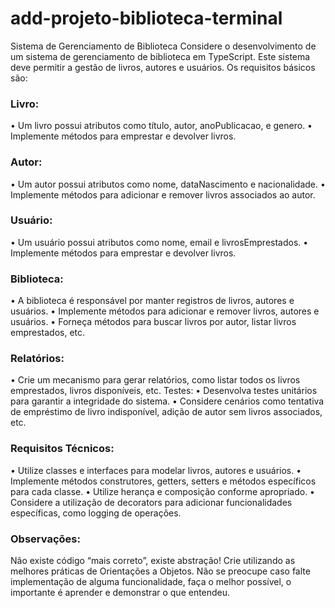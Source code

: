 # add-projeto-biblioteca-terminal

Sistema de Gerenciamento de Biblioteca
Considere o desenvolvimento de um sistema de gerenciamento de biblioteca em TypeScript. Este 
sistema deve permitir a gestão de livros, autores e usuários. Os requisitos básicos são:
### Livro:
• Um livro possui atributos como título, autor, anoPublicacao, e genero.
• Implemente métodos para emprestar e devolver livros.

### Autor:
• Um autor possui atributos como nome, dataNascimento e nacionalidade.
• Implemente métodos para adicionar e remover livros associados ao autor.

### Usuário:
• Um usuário possui atributos como nome, email e livrosEmprestados.
• Implemente métodos para emprestar e devolver livros.

### Biblioteca:
• A biblioteca é responsável por manter registros de livros, autores e usuários.
• Implemente métodos para adicionar e remover livros, autores e usuários.
• Forneça métodos para buscar livros por autor, listar livros emprestados, etc.

### Relatórios:
• Crie um mecanismo para gerar relatórios, como listar todos os livros emprestados, livros 
disponíveis, etc.
Testes:
• Desenvolva testes unitários para garantir a integridade do sistema.
• Considere cenários como tentativa de empréstimo de livro indisponível, adição de autor sem 
livros associados, etc.

### Requisitos Técnicos:
• Utilize classes e interfaces para modelar livros, autores e usuários.
• Implemente métodos construtores, getters, setters e métodos específicos para cada classe.
• Utilize herança e composição conforme apropriado.
• Considere a utilização de decorators para adicionar funcionalidades específicas, como logging de 
operações.

### Observações:
Não existe código “mais correto”, existe abstração! Crie utilizando as melhores práticas de 
Orientações a Objetos.
Não se preocupe caso falte implementação de alguma funcionalidade, faça o melhor possível, o 
importante é aprender e demonstrar o que entendeu.

